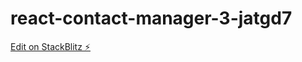 # react-contact-manager-3-jatgd7

[Edit on StackBlitz ⚡️](https://stackblitz.com/edit/react-contact-manager-3-jatgd7)